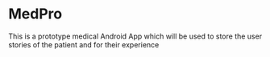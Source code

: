 # MedPro
This is a prototype medical Android App which will be used to store the user stories of the patient and for their experience
